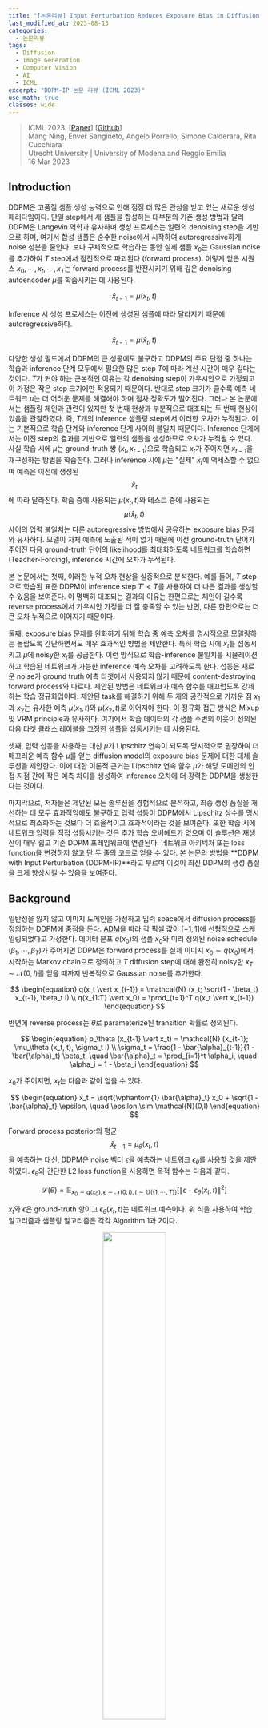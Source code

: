 ```yaml
---
title: "[논문리뷰] Input Perturbation Reduces Exposure Bias in Diffusion Models (DDPM-IP)"
last_modified_at: 2023-08-13
categories:
  - 논문리뷰
tags:
  - Diffusion
  - Image Generation
  - Computer Vision
  - AI
  - ICML
excerpt: "DDPM-IP 논문 리뷰 (ICML 2023)"
use_math: true
classes: wide
---
```


> ICML 2023. [[Paper](https://arxiv.org/abs/2301.11706)] [[Github](https://github.com/forever208/DDPM-IP)]  
> Mang Ning, Enver Sangineto, Angelo Porrello, Simone Calderara, Rita Cucchiara  
> Utrecht University | University of Modena and Reggio Emilia  
> 16 Mar 2023  

## Introduction
DDPM은 고품질 샘플 생성 능력으로 인해 점점 더 많은 관심을 받고 있는 새로운 생성 패러다임이다. 단일 step에서 새 샘플을 합성하는 대부분의 기존 생성 방법과 달리 DDPM은 Langevin 역학과 유사하며 생성 프로세스는 일련의 denoising step을 기반으로 하며, 여기서 합성 샘플은 순수한 noise에서 시작하여 autoregressive하게 noise 성분을 줄인다. 보다 구체적으로 학습하는 동안 실제 샘플 $x_0$는 Gaussian noise를 추가하여 $T$ steo에서 점진적으로 파괴된다 (forward process). 이렇게 얻은 시퀀스 $x_0, \cdots, x_t, \cdots, x_T$는 forward process를 반전시키기 위해 깊은 denoising autoencoder $\mu$를 학습시키는 데 사용된다. 

$$
\begin{equation}
\hat{x}_{t-1} = \mu (x_t, t)
\end{equation}
$$

Inference 시 생성 프로세스는 이전에 생성된 샘플에 따라 달라지기 때문에 autoregressive하다. 

$$
\begin{equation}
\hat{x}_{t-1} = \mu (\hat{x}_t, t)
\end{equation}
$$

다양한 생성 필드에서 DDPM의 큰 성공에도 불구하고 DDPM의 주요 단점 중 하나는 학습과 inference 단계 모두에서 필요한 많은 step $T$에 따라 계산 시간이 매우 길다는 것이다. $T$가 커야 하는 근본적인 이유는 각 denoising step이 가우시안으로 가정되고 이 가정은 작은 step 크기에만 적용되기 때문이다. 반대로 step 크기가 클수록 예측 네트워크 $\mu$는 더 어려운 문제를 해결해야 하며 점차 정확도가 떨어진다. 그러나 본 논문에서는 샘플링 체인과 관련이 있지만 첫 번째 현상과 부분적으로 대조되는 두 번째 현상이 있음을 관찰하였다. 즉, $T$개의 inference 샘플링 step에서 이러한 오차가 누적된다. 이는 기본적으로 학습 단계와 inference 단계 사이의 불일치 때문이다. Inference 단계에서는 이전 step의 결과를 기반으로 일련의 샘플을 생성하므로 오차가 누적될 수 있다. 사실 학습 시에 $\mu$는 ground-truth 쌍 $(x_t, x_{t−1})$으로 학습되고 $x_t$가 주어지면 $x_{t−1}$을 재구성하는 방법을 학습한다. 그러나 inference 시에 $\mu$는 "실제" $x_t$에 액세스할 수 없으며 예측은 이전에 생성된 $$\hat{x}_t$$에 따라 달라진다. 학습 중에 사용되는 $\mu(x_t, t)$와 테스트 중에 사용되는 $$\mu(\hat{x}_t, t)$$ 사이의 입력 불일치는 다른 autoregressive 방법에서 공유하는 exposure bias 문제와 유사하다. 모델이 자체 예측에 노출된 적이 없기 때문에 이전 ground-truth 단어가 주어진 다음 ground-truth 단어의 likelihood를 최대화하도록 네트워크를 학습하면 (Teacher-Forcing), inference 시간에 오차가 누적된다.

본 논문에서는 첫째, 이러한 누적 오차 현상을 실증적으로 분석한다. 예를 들어, $T$ step으로 학습된 표준 DDPM이 inference step $T' < T$를 사용하여 더 나은 결과를 생성할 수 있음을 보여준다. 이 명백히 대조되는 결과의 이유는 한편으로는 체인이 길수록 reverse process에서 가우시안 가정을 더 잘 충족할 수 있는 반면, 다른 한편으로는 더 큰 오차 누적으로 이어지기 때문이다.

둘째, exposure bias 문제를 완화하기 위해 학습 중 예측 오차를 명시적으로 모델링하는 놀랍도록 간단하면서도 매우 효과적인 방법을 제안한다. 특히 학습 시에 $x_t$를 섭동시키고 $\mu$에 noisy한 $x_t$를 공급한다. 이런 방식으로 학습-inference 불일치를 시뮬레이션하고 학습된 네트워크가 가능한 inference 예측 오차를 고려하도록 한다. 섭동은 새로운 noise가 ground truth 예측 타겟에서 사용되지 않기 때문에 content-destroying forward process와 다르다. 제안된 방법은 네트워크가 예측 함수를 매끄럽도록 강제하는 학습 정규화입이다. 제안된 task를 해결하기 위해 두 개의 공간적으로 가까운 점 $x_1$과 $x_2$는 유사한 예측 $\mu (x_1, t)$와 $\mu(x_2, t)$로 이어져야 한다. 이 정규화 접근 방식은 Mixup 및 VRM principle과 유사하다. 여기에서 학습 데이터의 각 샘플 주변의 이웃이 정의된 다음 타겟 클래스 레이블을 고정한 샘플을 섭동시키는 데 사용된다.

셋째, 입력 섭동을 사용하는 대신 $\mu$가 Lipschitz 연속이 되도록 명시적으로 권장하여 더 매끄러운 예측 함수 $\mu$를 얻는 diffusion model의 exposure bias 문제에 대한 대체 솔루션을 제안한다. 이에 대한 이론적 근거는 Lipschitz 연속 함수 $\mu$가 해당 도메인의 인접 지점 간에 작은 예측 차이를 생성하여 inference 오차에 더 강력한 DDPM을 생성한다는 것이다.

마지막으로, 저자들은 제안된 모든 솔루션을 경험적으로 분석하고, 최종 생성 품질을 개선하는 데 모두 효과적임에도 불구하고 입력 섭동이 DDPM에서 Lipschitz 상수를 명시적으로 최소화하는 것보다 더 효율적이고 효과적이라는 것을 보여준다. 또한 학습 시에 네트워크 입력을 직접 섭동시키는 것은 추가 학습 오버헤드가 없으며 이 솔루션은 재생산이 매우 쉽고 기존 DDPM 프레임워크에 연결된다. 네트워크 아키텍처 또는 loss function을 변경하지 않고 단 두 줄의 코드로 얻을 수 있다. 본 논문의 방법을 **DDPM with Input Perturbation (DDPM-IP)**라고 부르며 이것이 최신 DDPM의 생성 품질을 크게 향상시킬 수 있음을 보여준다.

## Background
일반성을 잃지 않고 이미지 도메인을 가정하고 입력 space에서 diffusion process를 정의하는 DDPM에 중점을 둔다. [ADM](https://kimjy99.github.io/논문리뷰/dmbg)을 따라 각 픽셀 값이 $[-1, 1]$에 선형적으로 스케일링되었다고 가정한다. 데이터 분포 $q(x_0)$의 샘플 $x_0$와 미리 정의된 noise schedule $(\beta_1, \cdots, \beta_T)$가 주어지면 DDPM은 forward process를 실제 이미지 $x_0 \sim q(x_0)$에서 시작하는 Markov chain으로 정의하고 $T$ diffusion step에 대해 완전히 noisy한 $x_T \sim \mathcal{N}(0,I)$를 얻을 때까지 반복적으로 Gaussian noise를 추가한다.

$$
\begin{equation}
q(x_t \vert x_{t-1}) = \mathcal{N} (x_t; \sqrt{1 - \beta_t} x_{t-1}, \beta_t I) \\
q(x_{1:T} \vert x_0) = \prod_{t=1}^T q(x_t \vert x_{t-1})
\end{equation}
$$

반면에 reverse process는 $\theta$로 parameterize된 transition 확률로 정의된다.

$$
\begin{equation}
p_\theta (x_{t-1} \vert x_t) = \mathcal{N} (x_{t-1}; \mu_\theta (x_t, t), \sigma_t I) \\
\sigma_t = \frac{1 - \bar{\alpha}_{t-1}}{1 - \bar{\alpha}_t} \beta_t, \quad \bar{\alpha}_t = \prod_{i=1}^t \alpha_i, \quad \alpha_i = 1 - \beta_i
\end{equation}
$$

$x_0$가 주어지면, $x_t$는 다음과 같이 얻을 수 있다.

$$
\begin{equation}
x_t = \sqrt{\vphantom{1} \bar{\alpha}_t} x_0 + \sqrt{1 - \bar{\alpha}_t} \epsilon, \quad \epsilon \sim \mathcal{N}(0,I)
\end{equation}
$$

Forward process posterior의 평균 $$\hat{x}_{t-1} = \mu_\theta (x_t, t)$$을 예측하는 대신, DDPM은 noise 벡터 $\epsilon$을 예측하는 네트워크 $\epsilon_\theta$를 사용할 것을 제안하였다. $\epsilon_\theta$와 간단한 L2 loss function을 사용하면 목적 함수는 다음과 같다.

$$
\begin{equation}
\mathcal{L} (\theta) = \mathbb{E}_{x_0 \sim q (x_0), \epsilon \sim \mathcal{N} (0, I), t \sim \mathbb{U} (\{1, \cdots, T\})} [\| \epsilon - \epsilon_\theta (x_t, t) \|^2]
\end{equation}
$$

$x_t$와 $\epsilon$은 ground-truth 항이고 $\epsilon_\theta (x_t, t)$는 네트워크 예측이다. 위 식을 사용하여 학습 알고리즘과 샘플링 알고리즘은 각각 Algorithm 1과 2이다.

<center><img src='{{"/assets/img/ddpm-ip/ddpm-ip-algo1.PNG" | relative_url}}' width="50%"></center>
<br>
<center><img src='{{"/assets/img/ddpm-ip/ddpm-ip-algo2.PNG" | relative_url}}' width="50%"></center>

## Exposure Bias Problem in Diffusion Models
Algorithm 1의 line 4와 Algorithm 2의 line 4를 비교하면 예측 네트워크 $\epsilon_\theta$의 입력이 학습 단계와 inference 단계에서 다르다는 것을 알 수 있다. 구체적으로 학습 시에 표준 DDPM은 $\epsilon_\theta (x_t, t)$를 사용한다. 여기서 $x_t$는 ground-truth 샘플이다. 반대로 inference 시에는 $$\epsilon_\theta (\hat{x}_t, t)$$를 사용하는데, 여기서 $$\hat{x}_t$$는 이전 샘플링 step $t+1$에서 $\epsilon_\theta$의 출력을 기반으로 계산된다. 이것은 학습-inference 불일치로 이어진다. 이는 학습 시에는 ground-truth 문장으로 컨디셔닝되지만 inference 시에는 이전에 생성된 단어로 컨디셔닝되는 텍스트 생성 모델에서 관찰된 exposure bias 문제와 유사하다. 

Inference 샘플링 step의 수와 관련하여 오차 누적을 정량화하기 위해 (무작위로 선택된) 실제 이미지 $x_0$에서 시작하는 간단한 실험을 하고 $x_t$를 계산한 다음 무작위 $x_T$ 대신 $x_t$에서 시작하는 reverse process를 적용한다. 이렇게 하면 $t$가 충분히 작을 때 네트워크가 $x_0$에 대한 경로를 복구할 수 있어야 한다 (denoising task가 더 쉽다). 

<center><img src='{{"/assets/img/ddpm-ip/ddpm-ip-table1.PNG" | relative_url}}' width="47%"></center>
<br>
위 표의 FID 점수를 사용하여 ground-truth 분포 $q(x_0)$와 예측 분포 $$q(\hat{x}_0)$$의 차이를 비교하여 $t$ reverse step에서 누적된 총 오차를 정량화한다. 실험은 ADM ($T = 1,000$으로 학습됨)과 ImageNet 32$\times$32를 사용하여 수행되었으며 50k 샘플을 사용하여 FID 점수를 계산한다. 위 표는 reverse process가 길수록 FID 점수가 높아지는 것을 보여주며, 이는 $t$ 값이 클수록 더 큰 오차 누적이 있음을 나타낸다.

## Method
### 1. Regularization with Input Perturbation
본 논문이 exposure bias 문제를 완화하기 위해 제안하는 솔루션은 매우 간단하다. 학습 시에 가우시안 입력 섭동을 사용하여 예측 오차를 명시적으로 모델링한다. 보다 구체적으로, 시간 $t+1$에서 reverse process에서 예측 네트워크의 오차가 ground-truth 입력 $x_t$에 대해 정규 분포라고 가정한다. 이것은 두 번째 랜덤 noise 벡터 $\xi \sim \mathcal{N}(0, I)$을 사용하여 시뮬레이션되며, 이를 사용하여 $x_t$의 섭동 버전 $y_t$을 생성한다. 

$$
\begin{equation}
y_t = \sqrt{\vphantom{1} \bar{\alpha}_t} x_0 + \sqrt{1 - \bar{\alpha}_t} (\epsilon + \gamma_t \xi)
\end{equation}
$$

단순화를 위해 $\gamma_0 = \cdots = \gamma_T = \gamma$로 설정하여 $\xi$에 대해 균일한 noise schedule을 사용한다. 실제로 DDPM에서 최상의 noise schedule $(\beta_1, \cdots, \beta_T)$을 선택하는 것은 일반적으로 고품질 결과를 얻는 데 매우 중요하지만 그럼에도 불구하고 비용이 많이 드는 hyperparameter 튜닝 작업이다. 따라서 저자들은 학습 절차에 두 번째 noise schedule $(\gamma_0, \cdots, \gamma_T)$를 추가하지 않기 위해 $\gamma_t$가 $t$에 따라 변하지 않는 더 간단한 (비록 최적이 아닐 가능성이 높지만) 솔루션을 선택했다. Algorithm 3에서는 $x_t$가 $y_t$로 대체되는 제안된 학습 알고리즘을 보여준다. 반대로 inference 시에는 Algorithm 2를 변경 없이 사용한다.

<center><img src='{{"/assets/img/ddpm-ip/ddpm-ip-algo3.PNG" | relative_url}}' width="50%"></center>

## Discussion
Algorithm 3의 line 5에서 예측 네트워크 $\epsilon_\theta$의 입력으로 $y_t$를 사용하지만 회귀 대상으로 $\epsilon$를 계속 사용한다. 즉, 도입하는 새로운 noise 항 $\xi$는 입력에 적용되지만 예측 대상 $\epsilon$에는 적용되지 않기 때문에 비대칭적으로 사용된다. 이러한 이유로 Algorithm 3은 Algorithm 1에서 $\epsilon$의 다른 값을 선택하는 것과 동일하지 않다. $\epsilon$은 forward process와 예측 네트워크의 대상으로 대칭적으로 사용된다.

<center><img src='{{"/assets/img/ddpm-ip/ddpm-ip-fig1.PNG" | relative_url}}' width="60%"></center>
<br>
이 차이는 위 그림에 개략적으로 설명되어 있다. 여기서 Algorithm 1 (DDPM)과 Algorithm 3 (DDPM-IP) 모두에 대해 예측 네트워크의 해당 입력과 타겟 벡터 쌍 $(x_t, \epsilon)$과 $(y_t, \epsilon)$을 보여준다. 같은 그림에서 Algorithm 1을 사용하지만 $y_t$를 생성하는 동일한 분포를 고수하기 위해 noise 분산을 변경하는 Algorithm 1 (DDPM-y)의 두 번째 버전도 보여준다. 실제로 Algorithm 3의 $y_t$가 다음 분포를 사용하여 생성됨을 쉽게 알 수 있다.

$$
\begin{equation}
q(x_t \vert x_0) = \mathcal{N} (y_t; \sqrt{\vphantom{1} \bar{\alpha}_t} x_0, (1 - \bar{\alpha}_t) (1 + \gamma^2) I)
\end{equation}
$$

따라서 $\epsilon' \sim \mathcal{N}(0, I)$를 사용하여 Algorithm 1에서 Algorithm 3의 동일한 입력 noise 분포를 얻을 수 있다.

$$
\begin{equation}
y_t = \sqrt{\vphantom{1} \bar{\alpha}_t} x_0 + \sqrt{1 - \bar{\alpha}_t} \sqrt{1 + \gamma^2} \epsilon'
\end{equation}
$$

이 새로운 noise 분포를 사용한 버전을 DDPM-y라고 한다. DDPM-y는 line 3에서 위 식을 사용하고 line 4에서 $x_t$를 $y_t$로, $\epsilon$를 $\epsilon'$로 대체하여 Algorithm 1에서 얻는다. 그러나 주어진 $y_t$에 대해 $\xi \ne 0$0이면 $\epsilon \ne \epsilon'$이므로 DDPM-IP과 DDPM-y는 $\epsilon_\theta$에 대해 동일한 입력을 공유하지만 서로 다른 타겟을 사용한다.

직관적으로, DDPM-IP는 $\epsilon_\theta$에 의해 예측되도록 요청된 ground-truth 타겟 벡터 $\epsilon$에서 실제로 $y_t$를 생성하는 noise 벡터 $\epsilon'$를 분리한다. 이 문제를 해결하기 위해 $\epsilon_\theta$는 예측 함수를 매끄럽게하여 $\epsilon_\theta (x_t, t)$와 $\epsilon_\theta (y_t, t)$의 차이를 줄여야 하며 이는 VRM과 유사한 학습 정규화로 이어진다.

### 3. Estimating the Prediction Error
저자들은 $\epsilon_\theta$의 실제 예측 오차를 분석하고 이 분석을 사용하여 $\gamma$의 값을 선택한다. 표준 알고리즘 Algorithm 1과 두 개의 데이터셋 CIFAR10과 ImageNet 32$\times$32를 사용하여 학습된 ADM을 사용한다. 테스트 시에 주어진 $t$와 $$\hat{\epsilon} = \epsilon_\theta (\hat{x}_t, t)$$에 대해 $\epsilon$를 $$\hat{\epsilon}$$로 대체하고 예측된 $$\hat{x}_0$$을 계산한다. 마지막으로 시간 $t$에서의 예측 오차는 $$e_t = \hat{x}_0 − x_0$$이다. $$\hat{x}_t$$와 $x_t$를 비교하는 대신 $$\hat{x}_0$$와 $x_0$를 사용하여 오차를 추정하는 것은 scaling factor $\sqrt{1 - \bar{\alpha}_t}$와 무관하다는 이점이 있으므로 통계 분석을 더 쉽게 만든다. $$\{1, \cdots, T\}$$에서 균일하게 선택된 $t$의 다양한 값을 사용하여 주어진 $t$에 대해 $e_t$가 $\mathcal{N}(0, \nu_t^2 I)$로 정규 분포됨을 경험적으로 확인했다. 

<center><img src='{{"/assets/img/ddpm-ip/ddpm-ip-fig2.PNG" | relative_url}}' width="50%"></center>
<br>
위 그림은 $t$에 대한 $\nu_t$의 값을 플로팅한 것이다. 두 데이터셋에 해당하는 두 곡선은 놀라울 정도로 서로 가깝다. 원칙적으로, 이 경험적 분석을 사용하여 $\gamma_t = \nu_t$로 설정할 수 있다. 이와 같이 $\epsilon_\theta$에 대한 입력을 섭동시키면 exposure bias 문제의 기반이 되는 실제 예측 오차를 경험적으로 모방한다. 

그러나 이 선택에는 2단계 학습이 필요하다. 먼저 Algorithm 1을 사용하여 기본 모델을 학습시키고 여러 $t$에 대한 $\nu_t$를 경험적으로 추정한다. 그런 다음 추정된 $\gamma_t$ schedule과 함께 Algorithm 3을 사용하여 처음부터 모델을 재학습한다. 이를 피하고 전체 절차를 가능한 한 간단하게 만들기 위해 단순히 $t$와 독립적으로 상수 값 $\gamma$를 사용한다. 이 값은 샘플링 궤적의 마지막 절반을 포함하는 작은 범위의 값에 대해 CIFAR10과 ImageNet 32$\times$32 모두에서 그리드 grid search를 사용하여 경험적으로 설정되었다. 

구체적으로 저자들은 범위 $\nu_t \in [0, \mathbb{E}_t [\nu_t]] = [0, 0.2]$를 조사했다. Inference 궤적의 마지막 부분은 일반적으로 diffusion model 성능에 가장 큰 영향을 미치기 때문이다. $\gamma = 0.1$로 설정하고 본 논문의 나머지 부분에서는 데이터셋과 기준 DDPM에 관계없이 항상 상수 $\gamma = 0.1$을 사용한다. 각 DDPM 전용의 $\gamma$ 값이 더 나은 품질 결과로 이어질 가능성이 높지만 저자들은 다른 hyperparameter에 의존하지 않는 사용 용이성을 강조하는 것을 선호하였다.

### 4. Regularization based on Lipschitz Continuous Functions
본 논문은 현상을 더 잘 조사하는 데 도움이 될 수 있는 exposure bias 문제에 대한 두 가지 대안 솔루션을 제안한다. 목표는 예측 함수 $\epsilon_\theta (x_t, t)$를 매끄럽게하여 inference 예측 오차로 인한 $x_t$의 로컬 변동에 대해 더 견고하게 만드는 것이다. 이를 위해 입력 섭동을 사용하는 대신 명시적으로 $\epsilon_\theta$가 Lipschitz 연속이 되도록 권장한다. 즉, 작은 상수 $K$에 대해 다음을 충족한다.

$$
\begin{equation}
\| \epsilon_\theta (x, t) - \epsilon_\theta (y, t) \| \le K \| x- y \|, \quad \forall (x, y)
\end{equation}
$$

저자들은 두 가지 표준 Lipschitz 상수 최소화 방법인 gradient penalty와 weight decay를 사용하여 이 아이디어를 구현하였다. 두 경우 모두 $\epsilon_\theta$의 입력을 섭동시키지 않고 Algorithm 1을 사용한다. 유일한 차이점은 L2 loss가 정규화 항과 함께 사용되는 loss function이다.

#### Gradient penalty
이 경우 정규화는 Jacobian 행렬의 Frobenius norm을 기반으로 하며 최종 loss는 다음과 같다.

$$
\begin{equation}
L_\textrm{GP} (\theta) = \| \epsilon - \epsilon_\theta (x_t, t) \|^2 + \lambda_\textrm{GP} \bigg\| \frac{\partial \epsilon_\theta (x_t, t)}{\partial x} \bigg\|_F^2
\end{equation}
$$

여기서 $\lambda_\textrm{GP}$는 gradient penalty 항의 가중치이다. 그러나 gradient penalty 정규화는 각 학습 step에 대해 하나의 forward pass와 2개의 backward pass를 포함하기 때문에 매우 느리다.

#### Weight decay
Lipschitz 연속성은 weight decay 정규화를 사용하여 권장할 수도 있다. 이 경우 최종 loss는 다음과 같다.

$$
\begin{equation}
L_\textrm{WD} (\theta) = \| \epsilon - \epsilon_\theta (x_t, t) \|^2 + \lambda_\textrm{WD} \| \theta \|^2
\end{equation}
$$

여기서 $\lambda_\textrm{WD}$는 정규화 항의 가중치이다.

## Results
### 1. Evaluation of the Different Proposed Solutions
다음은 다양한 정규화 방법을 비교한 표이다.

<center><img src='{{"/assets/img/ddpm-ip/ddpm-ip-table2.PNG" | relative_url}}' width="32%"></center>

### 2. Main results
#### Comparison with DDPMs
다음은 여러 $T' \le T$에서 $T = 1000$으로 학습된 ADM과 ADM-IP를 비교한 표이다.

<center><img src='{{"/assets/img/ddpm-ip/ddpm-ip-table3.PNG" | relative_url}}' width="95%"></center>
<br>
다음은 학습 iteration 수에 따른 FID 점수를 비교한 그래프이다. FFHQ에서는 $T' = 100$이고 다른 데이터셋에서는 $T' = 1000$이다.

<center><img src='{{"/assets/img/ddpm-ip/ddpm-ip-fig3.PNG" | relative_url}}' width="90%"></center>
<br>
다음은 다양한 $\gamma$ 값에 따른 FID 점수를 학습 iteration 수에 대하여 나타낸 그래프이다.

<center><img src='{{"/assets/img/ddpm-ip/ddpm-ip-fig4.PNG" | relative_url}}' width="50%"></center>
<br>
다음은 각 모델이 수렴할 때까지 학습하였을 때의 성능을 비교한 표이다.

<center><img src='{{"/assets/img/ddpm-ip/ddpm-ip-table4.PNG" | relative_url}}' width="48%"></center>

#### Comparison with DDIMs
다음은 여러 $T' \le T$에서 $T = 1000$으로 학습된 DDIM과 DDIM-IP를 비교한 표이다.

<center><img src='{{"/assets/img/ddpm-ip/ddpm-ip-table5.PNG" | relative_url}}' width="45%"></center>

## Limitations
DDPM 학습은 계산량이 매우 많기 때문에 본 논문에서는 해상도가 작은 이미지가 있는 데이터셋만 사용했다. 